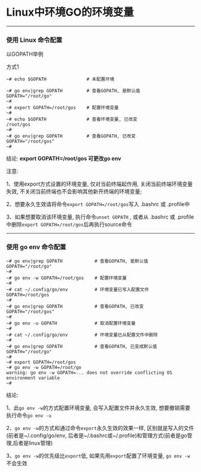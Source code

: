 # Linux中环境GO的环境变量

---

### 使用 Linux 命令配置

以GOPATH举例

方式1

```
~# echo $GOPATH               # 未配置环境

~# go env|grep GOPATH         # 查看GOPATH, 是默认值
GOPATH="/root/go"
~# 
~# export GOPATH=/root/gos    # 配置环境变量
~# 
~# echo $GOPATH               # 查看环境变量, 已改变
/root/gos
~# 
~# go env|grep GOPATH         # 查看GOPATH, 已改变
GOPATH="/root/gos"
~# 
```

结论: **export GOPATH=/root/gos 可更改go env**

注意: 

1、使用export方式设置的环境变量, 仅对当前终端起作用, 关闭当前终端环境变量失效, 不关闭当前终端也不会影响其他新开终端的环境变量;

2、想要永久生效请将命令`export GOPATH=/root/gos`写入 .bashrc 或 .profile中

3、如果想要取消该环境变量, 执行命令`unset GOPATH` , 或者从  .bashrc 或 .profile中删除`export GOPATH=/root/gos`后再执行source命令

---

### 使用 go env 命令配置

```
~# go env|grep GOPATH            # 查看GOPATH, 是默认值
GOPATH="/root/go"
~# 
~# go env -w GOPATH=/root/gos    # 配置环境变量
~# 
~# cat ~/.config/go/env          # 环境变量已写入配置文件
GOPATH=/root/gos
~# 
~# go env|grep GOPATH            # 查看GOPATH, 已改变
GOPATH="/root/gos"
~# 
~# go env -u GOPATH              # 取消配置环境变量
~# 
~# cat ~/.config/go/env          # 环境变量已从配置文件中删除
~# 
~# go env|grep GOPATH            # 查看GOPATH, 已变成默认值
GOPATH="/root/go"
~# 
~# export GOPATH=/root/gos
~# go env -w GOPATH=/root/go 
warning: go env -w GOPATH=... does not override conflicting OS environment variable
~# 
```

结论: 

1、此`go env -w`的方式配置环境变量, 会写入配置文件并永久生效, 想要撤销需要执行命令`go env -u`

2、`go env -w`的方式和通过命令`export`永久生效的效果一样, 区别就是写入的文件(前者是~/.config/go/env, 后者是~/.bashrc或~/.profile)和管理方式(前者是go管理,后者是linux管理)

3、`go env -w`的优先级比`export`低, 如果先用`export`配置了环境变量, `go env -w`不会生效